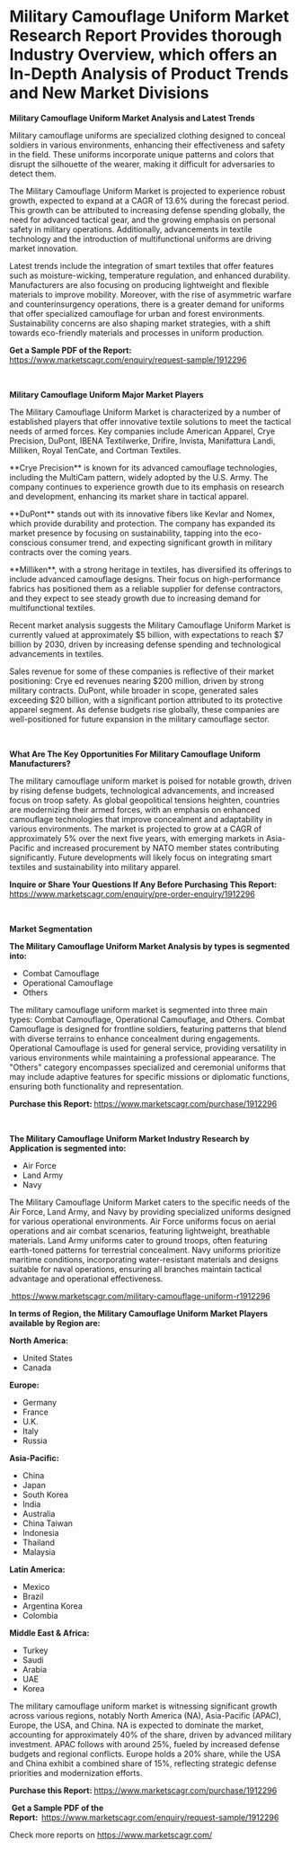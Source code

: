 <p><h1>Military Camouflage Uniform Market Research Report Provides thorough Industry Overview, which offers an In-Depth Analysis of Product Trends and New Market Divisions</h1></p><p><strong>Military Camouflage Uniform Market Analysis and Latest Trends</strong></p>
<p><p>Military camouflage uniforms are specialized clothing designed to conceal soldiers in various environments, enhancing their effectiveness and safety in the field. These uniforms incorporate unique patterns and colors that disrupt the silhouette of the wearer, making it difficult for adversaries to detect them. </p><p>The Military Camouflage Uniform Market is projected to experience robust growth, expected to expand at a CAGR of 13.6% during the forecast period. This growth can be attributed to increasing defense spending globally, the need for advanced tactical gear, and the growing emphasis on personal safety in military operations. Additionally, advancements in textile technology and the introduction of multifunctional uniforms are driving market innovation. </p><p>Latest trends include the integration of smart textiles that offer features such as moisture-wicking, temperature regulation, and enhanced durability. Manufacturers are also focusing on producing lightweight and flexible materials to improve mobility. Moreover, with the rise of asymmetric warfare and counterinsurgency operations, there is a greater demand for uniforms that offer specialized camouflage for urban and forest environments. Sustainability concerns are also shaping market strategies, with a shift towards eco-friendly materials and processes in uniform production.</p></p>
<p><strong>Get a Sample PDF of the Report:&nbsp;</strong> <a href="https://www.marketscagr.com/enquiry/request-sample/1912296?utm_campaign=3271&utm_medium=2&utm_source=Github&utm_content=ia&utm_term=04042025&utm_id=military-camouflage-uniform">https://www.marketscagr.com/enquiry/request-sample/1912296</a></p>
<p>&nbsp;</p>
<p><strong>Military Camouflage Uniform Major Market Players</strong></p>
<p><p>The Military Camouflage Uniform Market is characterized by a number of established players that offer innovative textile solutions to meet the tactical needs of armed forces. Key companies include American Apparel, Crye Precision, DuPont, IBENA Textilwerke, Drifire, Invista, Manifattura Landi, Milliken, Royal TenCate, and Cortman Textiles.</p><p>**Crye Precision** is known for its advanced camouflage technologies, including the MultiCam pattern, widely adopted by the U.S. Army. The company continues to experience growth due to its emphasis on research and development, enhancing its market share in tactical apparel.</p><p>**DuPont** stands out with its innovative fibers like Kevlar and Nomex, which provide durability and protection. The company has expanded its market presence by focusing on sustainability, tapping into the eco-conscious consumer trend, and expecting significant growth in military contracts over the coming years.</p><p>**Milliken**, with a strong heritage in textiles, has diversified its offerings to include advanced camouflage designs. Their focus on high-performance fabrics has positioned them as a reliable supplier for defense contractors, and they expect to see steady growth due to increasing demand for multifunctional textiles.</p><p>Recent market analysis suggests the Military Camouflage Uniform Market is currently valued at approximately $5 billion, with expectations to reach $7 billion by 2030, driven by increasing defense spending and technological advancements in textiles.</p><p>Sales revenue for some of these companies is reflective of their market positioning: Crye ed revenues nearing $200 million, driven by strong military contracts. DuPont, while broader in scope, generated sales exceeding $20 billion, with a significant portion attributed to its protective apparel segment. As defense budgets rise globally, these companies are well-positioned for future expansion in the military camouflage sector.</p></p>
<p>&nbsp;</p>
<p><strong>What Are The Key Opportunities For Military Camouflage Uniform Manufacturers?</strong></p>
<p><p>The military camouflage uniform market is poised for notable growth, driven by rising defense budgets, technological advancements, and increased focus on troop safety. As global geopolitical tensions heighten, countries are modernizing their armed forces, with an emphasis on enhanced camouflage technologies that improve concealment and adaptability in various environments. The market is projected to grow at a CAGR of approximately 5% over the next five years, with emerging markets in Asia-Pacific and increased procurement by NATO member states contributing significantly. Future developments will likely focus on integrating smart textiles and sustainability into military apparel.</p></p>
<p><strong>Inquire or Share Your Questions If Any Before Purchasing This Report:</strong> <a href="https://www.marketscagr.com/enquiry/pre-order-enquiry/1912296?utm_campaign=3271&utm_medium=2&utm_source=Github&utm_content=ia&utm_term=04042025&utm_id=military-camouflage-uniform">https://www.marketscagr.com/enquiry/pre-order-enquiry/1912296</a></p>
<p>&nbsp;</p>
<p><strong>Market Segmentation</strong></p>
<p><strong>The Military Camouflage Uniform Market Analysis by types is segmented into:</strong></p>
<p><ul><li>Combat Camouflage</li><li>Operational Camouflage</li><li>Others</li></ul></p>
<p><p>The military camouflage uniform market is segmented into three main types: Combat Camouflage, Operational Camouflage, and Others. Combat Camouflage is designed for frontline soldiers, featuring patterns that blend with diverse terrains to enhance concealment during engagements. Operational Camouflage is used for general service, providing versatility in various environments while maintaining a professional appearance. The "Others" category encompasses specialized and ceremonial uniforms that may include adaptive features for specific missions or diplomatic functions, ensuring both functionality and representation.</p></p>
<p><strong>Purchase this Report:&nbsp;</strong><a href="https://www.marketscagr.com/purchase/1912296?utm_campaign=3271&utm_medium=2&utm_source=Github&utm_content=ia&utm_term=04042025&utm_id=military-camouflage-uniform">https://www.marketscagr.com/purchase/1912296</a></p>
<p>&nbsp;</p>
<p><strong>The Military Camouflage Uniform Market Industry Research by Application is segmented into:</strong></p>
<p><ul><li>Air Force</li><li>Land Army</li><li>Navy</li></ul></p>
<p><p>The Military Camouflage Uniform Market caters to the specific needs of the Air Force, Land Army, and Navy by providing specialized uniforms designed for various operational environments. Air Force uniforms focus on aerial operations and air combat scenarios, featuring lightweight, breathable materials. Land Army uniforms cater to ground troops, often featuring earth-toned patterns for terrestrial concealment. Navy uniforms prioritize maritime conditions, incorporating water-resistant materials and designs suitable for naval operations, ensuring all branches maintain tactical advantage and operational effectiveness.</p></p>
<p><a href="https://www.marketscagr.com/military-camouflage-uniform-r1912296?utm_campaign=3271&utm_medium=2&utm_source=Github&utm_content=ia&utm_term=04042025&utm_id=military-camouflage-uniform">&nbsp;https://www.marketscagr.com/military-camouflage-uniform-r1912296</a></p>
<p><strong>In terms of Region, the Military Camouflage Uniform Market Players available by Region are:</strong></p>
<p>
    <p> <strong> North America: </strong>
        <ul>
            <li>United States</li>
            <li>Canada</li>
        </ul>
        </p> 
    <p> <strong> Europe: </strong>
        <ul>
            <li>Germany</li>
            <li>France</li>
            <li>U.K.</li>
            <li>Italy</li>
            <li>Russia</li>
        </ul>
        </p> 
    <p> <strong> Asia-Pacific: </strong>
        <ul>
            <li>China</li>
            <li>Japan</li>
            <li>South Korea</li>
            <li>India</li>
            <li>Australia</li>
            <li>China Taiwan</li>
            <li>Indonesia</li>
            <li>Thailand</li>
            <li>Malaysia</li>
        </ul>
        </p> 
    <p> <strong> Latin America: </strong>
        <ul>
            <li>Mexico</li>
            <li>Brazil</li>
            <li>Argentina Korea</li>
            <li>Colombia</li>
        </ul>
        </p> 
    <p> <strong> Middle East & Africa: </strong>
        <ul>
            <li>Turkey</li>
            <li>Saudi</li>
            <li>Arabia</li>
            <li>UAE</li>
            <li>Korea</li>
        </ul>
    </p>
    </p>
<p><p>The military camouflage uniform market is witnessing significant growth across various regions, notably North America (NA), Asia-Pacific (APAC), Europe, the USA, and China. NA is expected to dominate the market, accounting for approximately 40% of the share, driven by advanced military investment. APAC follows with around 25%, fueled by increased defense budgets and regional conflicts. Europe holds a 20% share, while the USA and China exhibit a combined share of 15%, reflecting strategic defense priorities and modernization efforts.</p></p>
<p><strong>Purchase this Report: </strong><a href="https://www.marketscagr.com/purchase/1912296?utm_campaign=3271&utm_medium=2&utm_source=Github&utm_content=ia&utm_term=04042025&utm_id=military-camouflage-uniform">https://www.marketscagr.com/purchase/1912296</a></p>
<p>&nbsp;<strong>Get a Sample PDF of the Report:&nbsp;&nbsp;</strong><a href="https://www.marketscagr.com/enquiry/request-sample/1912296?utm_campaign=3271&utm_medium=2&utm_source=Github&utm_content=ia&utm_term=04042025&utm_id=military-camouflage-uniform">https://www.marketscagr.com/enquiry/request-sample/1912296</a></p>
<p><strong></strong></p>
<p>Check more reports on <a href="https://www.marketscagr.com/?utm_campaign=3271&utm_medium=2&utm_source=Github&utm_content=ia&utm_term=04042025&utm_id=military-camouflage-uniform">https://www.marketscagr.com/</a></p>